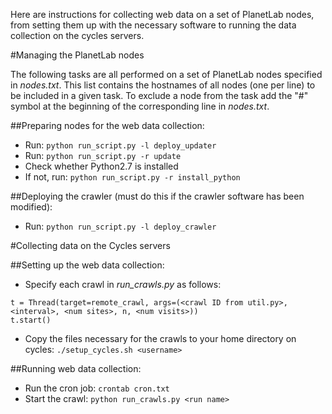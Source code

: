 Here are instructions for collecting web data on a set of PlanetLab nodes, from setting them up with the necessary software to running the data collection on the cycles servers.

#Managing the PlanetLab nodes

The following tasks are all performed on a set of PlanetLab nodes specified
in *nodes.txt*. This list contains the hostnames of all nodes (one per line)
to be included in a given task. To exclude a node from the task add the 
"#" symbol at the beginning of the corresponding line in *nodes.txt*.

##Preparing nodes for the web data collection:
- Run: ```python run_script.py -l deploy_updater```
- Run: ```python run_script.py -r update```
- Check whether Python2.7 is installed
- If not, run: ```python run_script.py -r install_python```

##Deploying the crawler (must do this if the crawler software has been modified):
- Run: ```python run_script.py -l deploy_crawler```

#Collecting data on the Cycles servers

##Setting up the web data collection:
- Specify each crawl in *run_crawls.py* as follows:
```
t = Thread(target=remote_crawl, args=(<crawl ID from util.py>, <interval>, <num sites>, n, <num visits>))
t.start()
```
- Copy the files necessary for the crawls to your home directory on cycles: ```./setup_cycles.sh <username>```

##Running web data collection:
- Run the cron job: ```crontab cron.txt```
- Start the crawl: ```python run_crawls.py <run name>```
